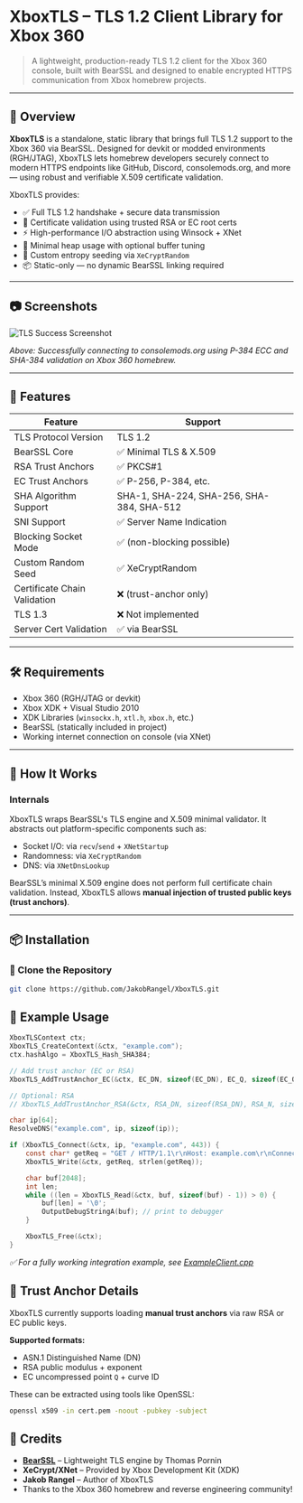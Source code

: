 # XboxTLS – TLS 1.2 Client Library for Xbox 360

> A lightweight, production-ready TLS 1.2 client for the Xbox 360 console, built with BearSSL and designed to enable encrypted HTTPS communication from Xbox homebrew projects.

---

## 🚀 Overview

**XboxTLS** is a standalone, static library that brings full TLS 1.2 support to the Xbox 360 via BearSSL. Designed for devkit or modded environments (RGH/JTAG), XboxTLS lets homebrew developers securely connect to modern HTTPS endpoints like GitHub, Discord, consolemods.org, and more — using robust and verifiable X.509 certificate validation.

XboxTLS provides:

- ✅ Full TLS 1.2 handshake + secure data transmission
- 🔐 Certificate validation using trusted RSA or EC root certs
- ⚡ High-performance I/O abstraction using Winsock + XNet
- 🧠 Minimal heap usage with optional buffer tuning
- 🔧 Custom entropy seeding via `XeCryptRandom`
- 📦 Static-only — no dynamic BearSSL linking required

---

## 📷 Screenshots

![TLS Success Screenshot](https://i.gyazo.com/9abc18b940462a971c8b3f3d6c83890f.png)

*Above: Successfully connecting to consolemods.org using P-384 ECC and SHA-384 validation on Xbox 360 homebrew.*

---

## 🔧 Features

| Feature                         | Support |
| ------------------------------ | ------- |
| TLS Protocol Version           | TLS 1.2 |
| BearSSL Core                   | ✅ Minimal TLS & X.509 |
| RSA Trust Anchors              | ✅ PKCS#1 |
| EC Trust Anchors               | ✅ P-256, P-384, etc. |
| SHA Algorithm Support          | SHA-1, SHA-224, SHA-256, SHA-384, SHA-512 |
| SNI Support                    | ✅ Server Name Indication |
| Blocking Socket Mode           | ✅ (non-blocking possible) |
| Custom Random Seed             | ✅ XeCryptRandom |
| Certificate Chain Validation   | ❌ (trust-anchor only) |
| TLS 1.3                        | ❌ Not implemented |
| Server Cert Validation         | ✅ via BearSSL |

---

## 🛠️ Requirements

- Xbox 360 (RGH/JTAG or devkit)
- Xbox XDK + Visual Studio 2010
- XDK Libraries (`winsockx.h`, `xtl.h`, `xbox.h`, etc.)
- BearSSL (statically included in project)
- Working internet connection on console (via XNet)

---

## 🧠 How It Works

### Internals

XboxTLS wraps BearSSL's TLS engine and X.509 minimal validator. It abstracts out platform-specific components such as:

- Socket I/O: via `recv`/`send` + `XNetStartup`
- Randomness: via `XeCryptRandom`
- DNS: via `XNetDnsLookup`

BearSSL’s minimal X.509 engine does not perform full certificate chain validation. Instead, XboxTLS allows **manual injection of trusted public keys (trust anchors)**.

---

## 📦 Installation

### 🔗 Clone the Repository

```bash
git clone https://github.com/JakobRangel/XboxTLS.git

```

## 📄 Example Usage

```c
XboxTLSContext ctx;
XboxTLS_CreateContext(&ctx, "example.com");
ctx.hashAlgo = XboxTLS_Hash_SHA384;

// Add trust anchor (EC or RSA)
XboxTLS_AddTrustAnchor_EC(&ctx, EC_DN, sizeof(EC_DN), EC_Q, sizeof(EC_Q), XboxTLS_Curve_secp384r1);

// Optional: RSA
// XboxTLS_AddTrustAnchor_RSA(&ctx, RSA_DN, sizeof(RSA_DN), RSA_N, sizeof(RSA_N), RSA_E, sizeof(RSA_E));

char ip[64];
ResolveDNS("example.com", ip, sizeof(ip));

if (XboxTLS_Connect(&ctx, ip, "example.com", 443)) {
    const char* getReq = "GET / HTTP/1.1\r\nHost: example.com\r\nConnection: close\r\n\r\n";
    XboxTLS_Write(&ctx, getReq, strlen(getReq));

    char buf[2048];
    int len;
    while ((len = XboxTLS_Read(&ctx, buf, sizeof(buf) - 1)) > 0) {
        buf[len] = '\0';
        OutputDebugStringA(buf); // print to debugger
    }

    XboxTLS_Free(&ctx);
}
```
*✅ For a fully working integration example, see [ExampleClient.cpp](https://github.com/JakobRangel/XboxTLS/blob/main/ExampleClient.cpp)*


## 🔐 Trust Anchor Details

XboxTLS currently supports loading **manual trust anchors** via raw RSA or EC public keys.

**Supported formats:**
- ASN.1 Distinguished Name (DN)
- RSA public modulus + exponent
- EC uncompressed point `Q` + curve ID

These can be extracted using tools like OpenSSL:

```bash
openssl x509 -in cert.pem -noout -pubkey -subject
```
## 🙌 Credits

- **[BearSSL](https://bearssl.org/)** – Lightweight TLS engine by Thomas Pornin
- **XeCrypt/XNet** – Provided by Xbox Development Kit (XDK)
- **Jakob Rangel** – Author of XboxTLS
- Thanks to the Xbox 360 homebrew and reverse engineering community!
